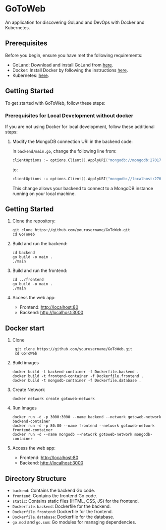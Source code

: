 # GoToWeb

An application for discovering GoLand and DevOps with Docker and Kubernetes.

## Prerequisites

Before you begin, ensure you have met the following requirements:

- GoLand: Download and install GoLand from [here](https://www.jetbrains.com/go/download/).
- Docker: Install Docker by following the instructions [here](https://www.docker.com/get-started).
- Kubernetes: [here](https://kubernetes.io/docs/setup/).

## Getting Started

To get started with GoToWeb, follow these steps:

### Prerequisites for Local Development without docker

If you are not using Docker for local development, follow these additional steps:

1. Modify the MongoDB connection URI in the backend code:

   In `backend/main.go`, change the following line from:

   ```go
   clientOptions := options.Client().ApplyURI("mongodb://mongodb:27017")
   ```
   to:
   ```go
   clientOptions := options.Client().ApplyURI("mongodb://localhost:27017")
   ```
   This change allows your backend to connect to a MongoDB instance running on your local machine.

## Getting Started

1. Clone the repository:

    ```shell
    git clone https://github.com/yourusername/GoToWeb.git
    cd GoToWeb
    ```

2. Build and run the backend:

    ```shell
    cd backend
    go build -o main .
    ./main
    ```

3. Build and run the frontend:

    ```shell
    cd ../frontend
    go build -o main .
    ./main
    ```

4. Access the web app:

    - Frontend: [http://localhost:80](http://localhost:80)
    - Backend: [http://localhost:3000](http://localhost:3000)

## Docker start 

1. Clone 
   ```shell
    git clone https://github.com/yourusername/GoToWeb.git
    cd GoToWeb
    ```
2. Build images
   ```shell
   docker build -t backend-container -f Dockerfile.backend .
   docker build -t frontend-container -f Dockerfile.frontend .
   docker build -t mongodb-container -f Dockerfile.database .
   ```
3. Create Network
   ```shell
   docker network create gotoweb-network
   ```
4. Run Images
   ```shell
   docker run -d -p 3000:3000 --name backend --network gotoweb-network backend-container
   docker run -d -p 80:80 --name frontend --network gotoweb-network frontend-container
   docker run -d --name mongodb --network gotoweb-network mongodb-container
   ```
5. Access the web app:

   - Frontend: [http://localhost:80](http://localhost:80)
   - Backend: [http://localhost:3000](http://localhost:3000)

## Directory Structure

- `backend`: Contains the backend Go code.
- `frontend`: Contains the frontend Go code.
- `static`: Contains static files (HTML, CSS, JS) for the frontend.
- `Dockerfile.backend`: Dockerfile for the backend.
- `Dockerfile.frontend`: Dockerfile for the frontend.
- `Dockerfile.database`: Dockerfile for the database.
- `go.mod` and `go.sum`: Go modules for managing dependencies.
